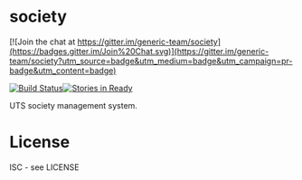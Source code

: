 # society

[![Join the chat at https://gitter.im/generic-team/society](https://badges.gitter.im/Join%20Chat.svg)](https://gitter.im/generic-team/society?utm_source=badge&utm_medium=badge&utm_campaign=pr-badge&utm_content=badge)

[![Build Status](https://travis-ci.org/generic-team/society.svg)](https://travis-ci.org/generic-team/society)[![Stories in Ready](https://badge.waffle.io/generic-team/society.svg?label=ready&title=Ready)](http://waffle.io/generic-team/society)

UTS society management system.

# License

ISC - see LICENSE
